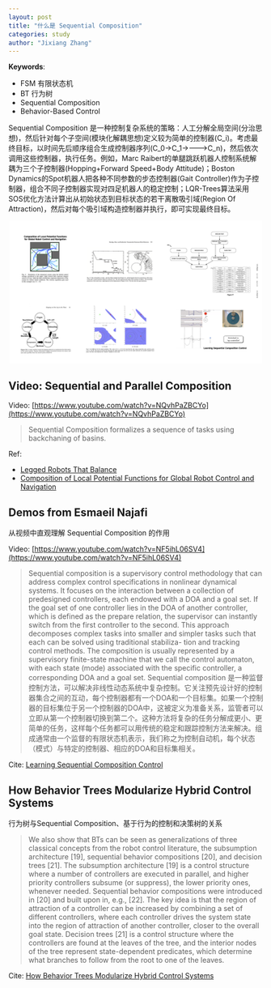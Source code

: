 ```yaml
---
layout: post
title: "什么是 Sequential Composition"
categories: study
author: "Jixiang Zhang"
---
```


**Keywords**:

- FSM 有限状态机
- BT 行为树
- Sequential Composition
- Behavior-Based Control

Sequential Composition 是一种控制复杂系统的策略：人工分解全局空间(分治思想)，然后针对每个子空间(模块化解耦思想)定义较为简单的控制器(C_i)。考虑最终目标，以时间先后顺序组合生成控制器序列(C_0->C_1->--->C_n)，然后依次调用这些控制器，执行任务。例如，Marc Raibert的单腿跳跃机器人控制系统解耦为三个子控制器(Hopping+Forward Speed+Body Attitude)；Boston Dynamics的Spot机器人把各种不同参数的步态控制器(Gait Controller)作为子控制器，组合不同子控制器实现对四足机器人的稳定控制；LQR-Trees算法采用SOS优化方法计算出从初始状态到目标状态的若干离散吸引域(Region Of Attraction)，然后对每个吸引域构造控制器并执行，即可实现最终目标。

<p align="center">
  <img src="/images/SQ.png" width="500"/>
</p>

## Video: Sequential and Parallel Composition

Video: [https://www.youtube.com/watch?v=NQvhPaZBCYo](https://www.youtube.com/watch?v=NQvhPaZBCYo)

> Sequential Composition formalizes a sequence of tasks using backchaning of basins.

Ref:

- [Legged Robots That Balance](https://mitpress.mit.edu/9780262681193/legged-robots-that-balance/)
- [Composition of Local Potential Functions for Global Robot Control and Navigation](https://citeseerx.ist.psu.edu/viewdoc/download?doi=10.1.1.5.9567&rep=rep1&type=pdf)

## Demos from Esmaeil Najafi

从视频中直观理解 Sequential Composition 的作用

Video: [https://www.youtube.com/watch?v=NF5ihL06SV4](https://www.youtube.com/watch?v=NF5ihL06SV4)

> Sequential composition is a supervisory control methodology that can address complex control specifications in nonlinear dynamical systems. It focuses on the interaction between a collection of predesigned controllers, each endowed with a DOA and a goal set. If the goal set of one controller lies in the DOA of another controller, which is defined as the prepare relation, the supervisor can instantly switch from the first controller to the second. This approach decomposes complex tasks into smaller and simpler tasks such that each can be solved using traditional stabiliza- tion and tracking control methods. The composition is usually represented by a supervisory finite-state machine that we call the control automaton, with each state (mode) associated with the specific controller, a corresponding DOA and a goal set.
> Sequential composition 是一种监督控制方法，可以解决非线性动态系统中复杂控制。它关注预先设计好的控制器集合之间的互动，每个控制器都有一个DOA和一个目标集。如果一个控制器的目标集位于另一个控制器的DOA中，这被定义为准备关系，监管者可以立即从第一个控制器切换到第二个。这种方法将复杂的任务分解成更小、更简单的任务，这样每个任务都可以用传统的稳定和跟踪控制方法来解决。组成通常由一个监督的有限状态机表示，我们称之为控制自动机，每个状态（模式）与特定的控制器、相应的DOA和目标集相关。

Cite: [Learning Sequential Composition Control](https://www.researchgate.net/publication/285602556_Learning_Sequential_Composition_Control)

## How Behavior Trees Modularize Hybrid Control Systems

行为树与Sequential Composition、基于行为的控制和决策树的关系

> We also show that BTs can be seen as generalizations of three classical concepts from the robot control literature, the subsumption architecture [19], sequential behavior compositions [20], and decision trees [21].
> The subsumption architecture [19] is a control structure where a number of controllers are executed in parallel, and higher priority controllers subsume (or suppress), the lower priority ones, whenever needed.
> Sequential behavior compositions were introduced in [20] and built upon in, e.g., [22]. The key idea is that the region of attraction of a controller can be increased by combining a set of different controllers, where each controller drives the system state into the region of attraction of another controller, closer to the overall goal state.
> Decision trees [21] is a control structure where the controllers are found at the leaves of the tree, and the interior nodes of the tree represent state-dependent predicates, which determine what branches to follow from the root to one of the leaves.

Cite: [How Behavior Trees Modularize Hybrid Control Systems](https://www.researchgate.net/publication/309616544_How_Behavior_Trees_Modularize_Hybrid_Control_Systems_and_Generalize_Sequential_Behavior_Compositions_the_Subsumption_Architecture_and_Decision_Trees)
